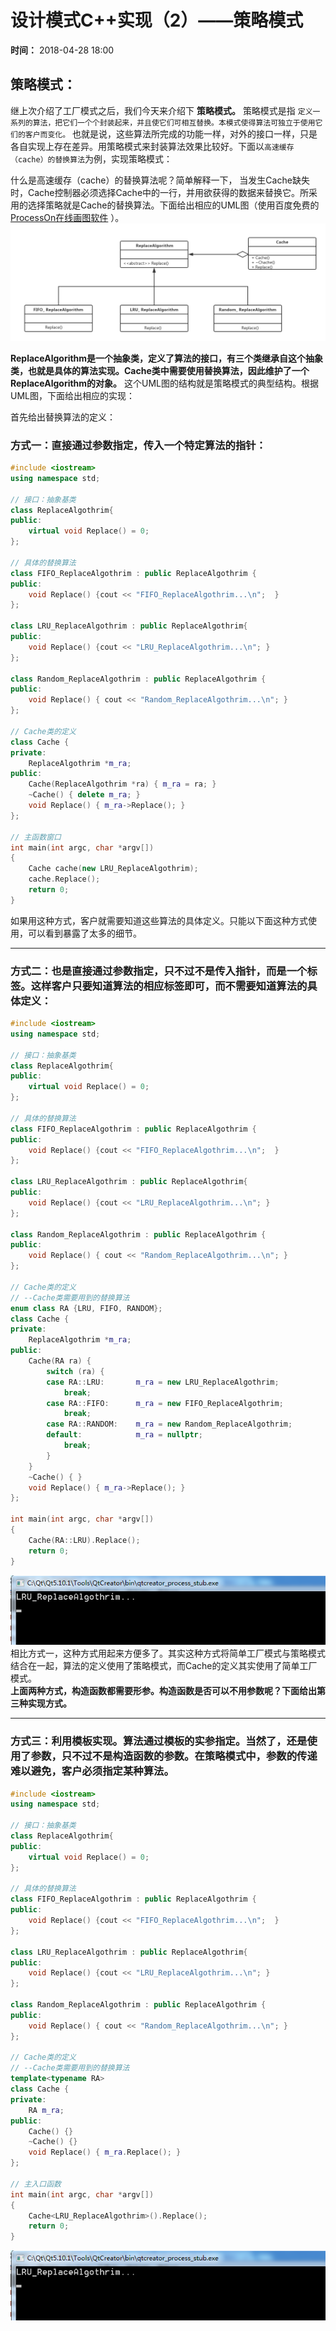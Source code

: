 设计模式C++实现（2）——策略模式
=================
**时间：** 2018-04-28 18:00

## 策略模式：
继上次介绍了工厂模式之后，我们今天来介绍下 **策略模式。** 策略模式是指 `定义一系列的算法，把它们一个个封装起来，并且使它们可相互替换。本模式使得算法可独立于使用它们的客户而变化。` 也就是说，这些算法所完成的功能一样，对外的接口一样，只是各自实现上存在差异。用策略模式来封装算法效果比较好。下面以`高速缓存（cache）的替换算法`为例，实现策略模式：<br />

什么是高速缓存（cache）的替换算法呢？简单解释一下， 当发生Cache缺失时，Cache控制器必须选择Cache中的一行，并用欲获得的数据来替换它。所采用的选择策略就是Cache的替换算法。下面给出相应的UML图（使用百度免费的 [ProcessOn在线画图软件](https://www.processon.com) ）。<br />
!["Cache"](https://github.com/tycao/DesignPattern/blob/master/src/Cache.png "Cache")<br />

**ReplaceAlgorithm是一个抽象类，定义了算法的接口，有三个类继承自这个抽象类，也就是具体的算法实现。Cache类中需要使用替换算法，因此维护了一个ReplaceAlgorithm的对象。**  这个UML图的结构就是策略模式的典型结构。根据UML图，下面给出相应的实现：<br />

首先给出替换算法的定义：<br />
### 方式一：直接通过参数指定，传入一个特定算法的指针：
```cpp
#include <iostream>
using namespace std;

// 接口：抽象基类
class ReplaceAlgothrim{
public:
    virtual void Replace() = 0;
};

// 具体的替换算法
class FIFO_ReplaceAlgothrim : public ReplaceAlgothrim {
public:
    void Replace() {cout << "FIFO_ReplaceAlgothrim...\n";  }
};

class LRU_ReplaceAlgothrim : public ReplaceAlgothrim{
public:
    void Replace() {cout << "LRU_ReplaceAlgothrim...\n"; }
};

class Random_ReplaceAlgothrim : public ReplaceAlgothrim {
public:
    void Replace() { cout << "Random_ReplaceAlgothrim...\n"; }
};

// Cache类的定义
class Cache {
private:
    ReplaceAlgothrim *m_ra;
public:
    Cache(ReplaceAlgothrim *ra) { m_ra = ra; }
    ~Cache() { delete m_ra; }
    void Replace() { m_ra->Replace(); }
};

// 主函数窗口
int main(int argc, char *argv[])
{
    Cache cache(new LRU_ReplaceAlgothrim);
    cache.Replace();
    return 0;
}
```
如果用这种方式，客户就需要知道这些算法的具体定义。只能以下面这种方式使用，可以看到暴露了太多的细节。

**************
### 方式二：也是直接通过参数指定，只不过不是传入指针，而是一个标签。这样客户只要知道算法的相应标签即可，而不需要知道算法的具体定义：
```cpp
#include <iostream>
using namespace std;

// 接口：抽象基类
class ReplaceAlgothrim{
public:
    virtual void Replace() = 0;
};

// 具体的替换算法
class FIFO_ReplaceAlgothrim : public ReplaceAlgothrim {
public:
    void Replace() {cout << "FIFO_ReplaceAlgothrim...\n";  }
};

class LRU_ReplaceAlgothrim : public ReplaceAlgothrim{
public:
    void Replace() {cout << "LRU_ReplaceAlgothrim...\n"; }
};

class Random_ReplaceAlgothrim : public ReplaceAlgothrim {
public:
    void Replace() { cout << "Random_ReplaceAlgothrim...\n"; }
};

// Cache类的定义
// --Cache类需要用到的替换算法
enum class RA {LRU, FIFO, RANDOM};
class Cache {
private:
    ReplaceAlgothrim *m_ra;
public:
    Cache(RA ra) {
        switch (ra) {
        case RA::LRU:       m_ra = new LRU_ReplaceAlgothrim;
            break;
        case RA::FIFO:      m_ra = new FIFO_ReplaceAlgothrim;
            break;
        case RA::RANDOM:    m_ra = new Random_ReplaceAlgothrim;
        default:            m_ra = nullptr;
            break;
        }
    }
    ~Cache() { }
    void Replace() { m_ra->Replace(); }
};

int main(int argc, char *argv[])
{
    Cache(RA::LRU).Replace();
    return 0;
}
```
!["DP2_1"](https://github.com/tycao/DesignPattern/blob/master/src/DP2_1.png "DP2_1")<br />
相比方式一，这种方式用起来方便多了。其实这种方式将简单工厂模式与策略模式结合在一起，算法的定义使用了策略模式，而Cache的定义其实使用了简单工厂模式。<br />
**上面两种方式，构造函数都需要形参。构造函数是否可以不用参数呢？下面给出第三种实现方式。**

**************
### 方式三：利用模板实现。算法通过模板的实参指定。当然了，还是使用了参数，只不过不是构造函数的参数。在策略模式中，参数的传递难以避免，客户必须指定某种算法。
```cpp
#include <iostream>
using namespace std;

// 接口：抽象基类
class ReplaceAlgothrim{
public:
    virtual void Replace() = 0;
};

// 具体的替换算法
class FIFO_ReplaceAlgothrim : public ReplaceAlgothrim {
public:
    void Replace() {cout << "FIFO_ReplaceAlgothrim...\n";  }
};

class LRU_ReplaceAlgothrim : public ReplaceAlgothrim{
public:
    void Replace() {cout << "LRU_ReplaceAlgothrim...\n"; }
};

class Random_ReplaceAlgothrim : public ReplaceAlgothrim {
public:
    void Replace() { cout << "Random_ReplaceAlgothrim...\n"; }
};

// Cache类的定义
// --Cache类需要用到的替换算法
template<typename RA>
class Cache {
private:
    RA m_ra;
public:
    Cache() {}
    ~Cache() {}
    void Replace() { m_ra.Replace(); }
};

// 主入口函数
int main(int argc, char *argv[])
{
    Cache<LRU_ReplaceAlgothrim>().Replace();
    return 0;
}
```
!["DP2_1"](https://github.com/tycao/DesignPattern/blob/master/src/DP2_1.png "DP2_1")<br />
